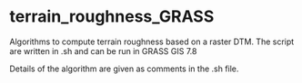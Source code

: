 # terrain_roughness_GRASS
Algorithms to compute terrain roughness based on a raster DTM. The script are written in .sh and can be run in  GRASS GIS 7.8

Details of the algorithm are given as comments in the .sh file.
